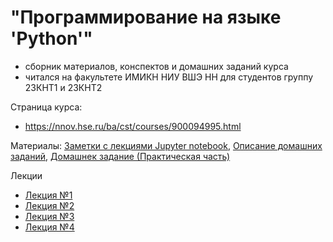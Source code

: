 # "Программирование на языке 'Python'"
* сборник материалов, конспектов и домашних заданий курса
* читался на факультете ИМИКН НИУ ВШЭ НН для студентов группу 23КНТ1 и 23КНТ2

Страница курса:
* https://nnov.hse.ru/ba/cst/courses/900094995.html

Материалы:
[Заметки с лекциями Jupyter notebook](/Лекции), [Описание домашних заданий](/Homework/Домашние%20задания/), [Домашнек задание (Практическая часть)](/Homework)

Лекции
* [Лекция №1](/Лекции/Lecture_1.ipynb)
* [Лекция №2](/Лекции/Lecture_2.ipynb)
* [Лекция №3](/Лекции/Lecture_3.ipynb)
* [Лекция №4](/Лекции/Lecture_4.ipynb)